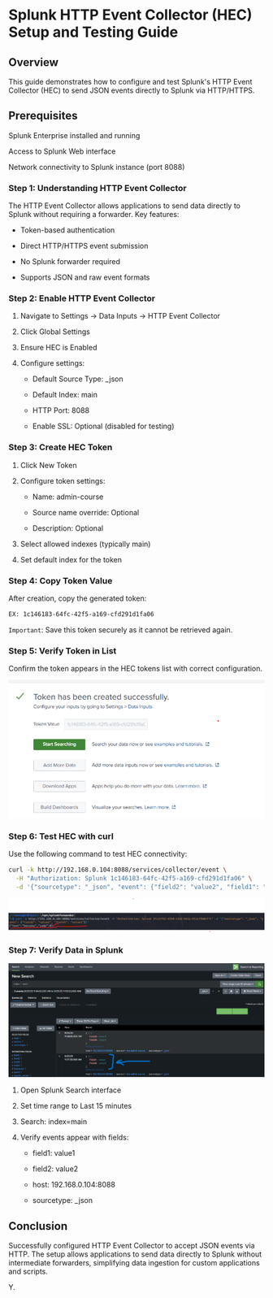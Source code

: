 # Splunk HTTP Event Collector (HEC) Setup and Testing Guide

## Overview

This guide demonstrates how to configure and test Splunk's HTTP Event Collector (HEC) to send JSON events directly to Splunk via HTTP/HTTPS.

## Prerequisites
Splunk Enterprise installed and running

Access to Splunk Web interface

Network connectivity to Splunk instance (port 8088)

### Step 1: Understanding HTTP Event Collector

The HTTP Event Collector allows applications to send data directly to Splunk without requiring a forwarder. Key features:

- Token-based authentication

- Direct HTTP/HTTPS event submission

- No Splunk forwarder required

- Supports JSON and raw event formats

### Step 2: Enable HTTP Event Collector

1. Navigate to Settings → Data Inputs → HTTP Event Collector

2. Click Global Settings

3. Ensure HEC is Enabled

4. Configure settings:

    - Default Source Type: _json

    - Default Index: main

    - HTTP Port: 8088

    - Enable SSL: Optional (disabled for testing)

### Step 3: Create HEC Token

1. Click New Token

2. Configure token settings:

    - Name: admin-course

    - Source name override: Optional

    - Description: Optional


3. Select allowed indexes (typically main)
4. Set default index for the token

### Step 4: Copy Token Value

After creation, copy the generated token:

```bash
EX: 1c146183-64fc-42f5-a169-cfd291d1fa06
```
`Important`: Save this token securely as it cannot be retrieved again.

### Step 5: Verify Token in List

Confirm the token appears in the HEC tokens list with correct configuration.

![Splunk Search Overview](screenshots/s6.png)


### Step 6: Test HEC with curl

Use the following command to test HEC connectivity:

```bash
curl -k http://192.168.0.104:8088/services/collector/event \
  -H "Authorization: Splunk 1c146183-64fc-42f5-a169-cfd291d1fa06" \
  -d '{"sourcetype": "_json", "event": {"field2": "value2", "field1": "value1"}}'
```
![Splunk Search Overview](screenshots/s7.png)


### Step 7: Verify Data in Splunk

![Splunk Search Overview](screenshots/s8.png)


1. Open Splunk Search interface

2. Set time range to Last 15 minutes

3. Search: index=main

4. Verify events appear with fields:

    - field1: value1

    - field2: value2

    - host: 192.168.0.104:8088

    - sourcetype: _json



## Conclusion
Successfully configured HTTP Event Collector to accept JSON events via HTTP. The setup allows applications to send data directly to Splunk without intermediate forwarders, simplifying data ingestion for custom applications and scripts.

Y.